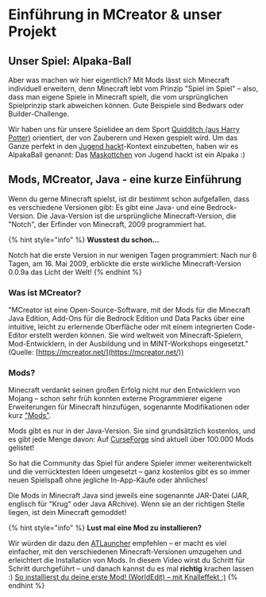 # Einführung in MCreator & unser Projekt

## Unser Spiel: Alpaka-Ball

Aber was machen wir hier eigentlich? Mit Mods lässt sich Minecraft individuell erweitern, denn Minecraft lebt vom Prinzip "Spiel im Spiel" – also, dass man eigene Spiele in Minecraft spielt, die vom ursprünglichen Spielprinzip stark abweichen können. Gute Beispiele sind Bedwars oder Builder-Challenge.

Wir haben uns für unsere Spielidee an dem Sport [Quidditch (aus Harry Potter)](https://de.wikipedia.org/wiki/Quidditch\_\(Sport\)) orientiert, der von Zauberern und Hexen gespielt wird. Um das Ganze perfekt in den [Jugend hackt](https://jugendhackt.org/)-Kontext einzubetten, haben wir es AlpakaBall genannt: Das [Maskottchen](https://jugendhackt.org/tag/alpaka/) von Jugend hackt ist ein Alpaka :)

## Mods, MCreator, Java - eine kurze Einführung

Wenn du gerne Minecraft spielst, ist dir bestimmt schon aufgefallen, dass es verschiedene Versionen gibt: Es gibt eine Java- und eine Bedrock-Version. Die Java-Version ist die ursprüngliche Minecraft-Version, die "Notch", der Erfinder von Minecraft, 2009 programmiert hat.

{% hint style="info" %}
**Wusstest du schon...**

Notch hat die erste Version in nur wenigen Tagen programmiert: Nach nur 6 Tagen, am 16. Mai 2009, erblickte die erste wirkliche Minecraft-Version 0.0.9a das Licht der Welt!
{% endhint %}

### Was ist MCreator?

"MCreator ist eine Open-Source-Software, mit der Mods für die Minecraft Java Edition, Add-Ons für die Bedrock Edition und Data Packs über eine intuitive, leicht zu erlernende Oberfläche oder mit einem integrierten Code-Editor erstellt werden können. Sie wird weltweit von Minecraft-Spielern, Mod-Entwicklern, in der Ausbildung und in MINT-Workshops eingesetzt." (Quelle: [https://mcreator.net/](https://mcreator.net/))

### Mods?

Minecraft verdankt seinen großen Erfolg nicht nur den Entwicklern von Mojang – schon sehr früh konnten externe Programmierer eigene Erweiterungen für Minecraft hinzufügen, sogenannte Modifikationen oder kurz ["Mods"](https://de.wikipedia.org/wiki/Mod\_\(Computerspiele\)).

Mods gibt es nur in der Java-Version. Sie sind grundsätzlich kostenlos, und es gibt jede Menge davon: Auf [CurseForge](https://www.curseforge.com/minecraft/mc-mods) sind aktuell über 100.000 Mods gelistet!

So hat die Community das Spiel für andere Spieler immer weiterentwickelt und die verrücktesten Ideen umgesetzt – ganz kostenlos gibt es so immer neuen Spielspaß ohne jegliche In-App-Käufe oder ähnliches!

Die Mods in Minecraft Java sind jeweils eine sogenannte JAR-Datei (JAR, englisch für "Krug" oder Java ARchive). Wenn sie an der richtigen Stelle liegen, ist dein Minecraft gemoddet!

{% hint style="info" %}
**Lust mal eine Mod zu installieren?**

Wir würden dir dazu den [ATLauncher](https://atlauncher.com) empfehlen – er macht es viel einfacher, mit den verschiedenen Minecraft-Versionen umzugehen und erleichtert die Installation von Mods. In diesem Video wirst du Schritt für Schritt durchgeführt – und danach kannst du es mal **richtig** krachen lassen :) [So installierst du deine erste Mod! (WorldEdit) – mit Knalleffekt :)](https://youtu.be/dGDRotz0VEA)
{% endhint %}
